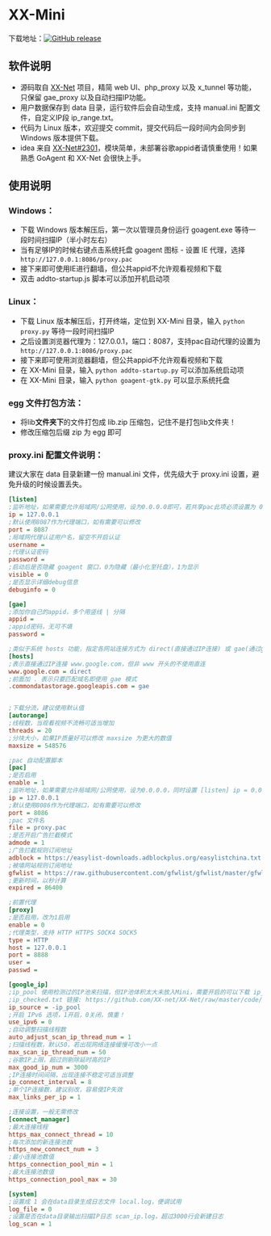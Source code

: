 # XX-Mini

下载地址：[![GitHub release](https://img.shields.io/github/release/xyuanmu/XX-Mini.svg)](https://git.io/XX-Mini)

## 软件说明
* 源码取自 [XX-Net](https://github.com/XX-net/XX-Net) 项目，精简 web UI、php_proxy 以及 x_tunnel 等功能，只保留 gae_proxy 以及自动扫描IP功能。
* 用户数据保存到 data 目录，运行软件后会自动生成，支持 manual.ini 配置文件，自定义IP段 ip_range.txt。
* 代码为 Linux 版本，欢迎提交 commit，提交代码后一段时间内会同步到 Windows 版本提供下载。
* idea 来自 [XX-Net#2301](https://github.com/XX-net/XX-Net/issues/2301)，模块简单，未部署谷歌appid者请慎重使用！如果熟悉 GoAgent 和 XX-Net 会很快上手。

## 使用说明
### Windows：
* 下载 Windows 版本解压后，第一次以管理员身份运行 goagent.exe 等待一段时间扫描IP（半小时左右）
* 当有足够IP的时候右键点击系统托盘 goagent 图标 - 设置 IE 代理，选择 `http://127.0.0.1:8086/proxy.pac`
* 接下来即可使用IE进行翻墙，但公共appid不允许观看视频和下载
* 双击 addto-startup.js 脚本可以添加开机启动项

### Linux：
* 下载 Linux 版本解压后，打开终端，定位到 XX-Mini 目录，输入 `python proxy.py` 等待一段时间扫描IP
* 之后设置浏览器代理为：127.0.0.1，端口：8087，支持pac自动代理的设置为 `http://127.0.0.1:8086/proxy.pac`
* 接下来即可使用浏览器翻墙，但公共appid不允许观看视频和下载
* 在 XX-Mini 目录，输入 `python addto-startup.py` 可以添加系统启动项
* 在 XX-Mini 目录，输入 `python goagent-gtk.py` 可以显示系统托盘

### egg 文件打包方法：
* 将lib**文件夹下**的文件打包成 lib.zip 压缩包，记住不是打包lib文件夹！
* 修改压缩包后缀 zip 为 egg 即可

### proxy.ini 配置文件说明：
建议大家在 data 目录新建一份 manual.ini 文件，优先级大于 proxy.ini 设置，避免升级的时候设置丢失。
```ini
[listen]
;监听地址，如果需要允许局域网/公网使用，设为0.0.0.0即可，若共享pac此项必须设置为 0.0.0.0
ip = 127.0.0.1
;默认使用8087作为代理端口，如有需要可以修改
port = 8087
;局域网代理认证用户名，留空不开启认证
username =
;代理认证密码
password =
;启动后是否隐藏 goagent 窗口，0为隐藏（最小化至托盘），1为显示
visible = 0
;是否显示详细debug信息
debuginfo = 0

[gae]
;添加你自己的appid，多个用竖线 | 分隔
appid = 
;appid密码，无可不填
password = 

;类似于系统 hosts 功能，指定各网站连接方式为 direct(直接通过IP连接) 或 gae(通过gae连接)
[hosts]
;表示直接通过IP连接 www.google.com，但非 www 开头的不使用直连
www.google.com = direct
;前面加 . 表示只要匹配域名即使用 gae 模式
.commondatastorage.googleapis.com = gae


;下载分流，建议使用默认值
[autorange]
;线程数，当观看视频不流畅可适当增加
threads = 20
;分块大小，如果IP质量好可以修改 maxsize 为更大的数值
maxsize = 548576

;pac 自动配置脚本
[pac]
;是否启用
enable = 1
;监听地址，如果需要允许局域网/公网使用，设为0.0.0.0，同时设置 [listen] ip = 0.0.0.0 否则无效
ip = 127.0.0.1
;默认使用8086作为代理端口，如有需要可以修改
port = 8086
;pac 文件名
file = proxy.pac
;是否开启广告拦截模式
admode = 1
;广告拦截规则订阅地址
adblock = https://easylist-downloads.adblockplus.org/easylistchina.txt
;被墙网站规则订阅地址
gfwlist = https://raw.githubusercontent.com/gfwlist/gfwlist/master/gfwlist.txt
;更新时间，以秒计算
expired = 86400

;前置代理
[proxy]
;是否启用，改为1启用
enable = 0
;代理类型，支持 HTTP HTTPS SOCK4 SOCK5
type = HTTP
host = 127.0.0.1
port = 8888
user =
passwd =

[google_ip]
;ip_pool 使用检测过的IP池来扫描，但IP池体积太大未放入Mini，需要开启的可以下载 ip_checked.txt 放到Mini根目录并删掉 ip_pool 前面的减号
;ip_checked.txt 链接: https://github.com/XX-net/XX-Net/raw/master/code/default/gae_proxy/local/ip_checked.txt
ip_source = -ip_pool
;开启 IPv6 选项，1开启，0关闭，慎重！
use_ipv6 = 0
;自动调整扫描线程数
auto_adjust_scan_ip_thread_num = 1
;扫描线程数，默认50，若出现网络连接缓慢可改小一点
max_scan_ip_thread_num = 50
;谷歌IP上限，超过则剔除延时高的IP
max_good_ip_num = 3000
;IP连接时间间隔，出现连接不稳定可适当调整
ip_connect_interval = 8
;单个IP连接数，建议别改，容易使IP失效
max_links_per_ip = 1

;连接设置，一般无需修改
[connect_manager]
;最大连接线程
https_max_connect_thread = 10
;每次添加的新连接池数
https_new_connect_num = 3
;最小连接池数值
https_connection_pool_min = 1
;最大连接池数值
https_connection_pool_max = 30

[system]
;设置成 1 会在data目录生成日志文件 local.log，便调试用
log_file = 0
;设置是否在data目录输出扫描IP日志 scan_ip.log，超过3000行会新建日志
log_scan = 1
```
